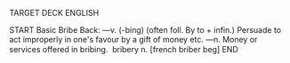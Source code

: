 TARGET DECK
ENGLISH

START
Basic
Bribe
Back: —v. (-bing) (often foll. By to + infin.) Persuade to act improperly in one's favour by a gift of money etc. —n. Money or services offered in bribing.  bribery n. [french briber beg]
END
